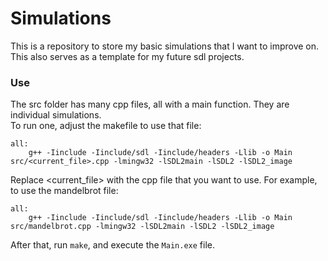 # Simulations

This is a repository to store my basic simulations that I want to improve on. \
This also serves as a template for my future sdl projects. 

### Use
The src folder has many cpp files, all with a main function. They are individual simulations.\
To run one, adjust the makefile to use that file:
```
all:
	g++ -Iinclude -Iinclude/sdl -Iinclude/headers -Llib -o Main src/<current_file>.cpp -lmingw32 -lSDL2main -lSDL2 -lSDL2_image
```
Replace <current_file> with the cpp file that you want to use. For example, to use the mandelbrot file:
```
all:
	g++ -Iinclude -Iinclude/sdl -Iinclude/headers -Llib -o Main src/mandelbrot.cpp -lmingw32 -lSDL2main -lSDL2 -lSDL2_image
```

After that, run `make`, and execute the `Main.exe` file.